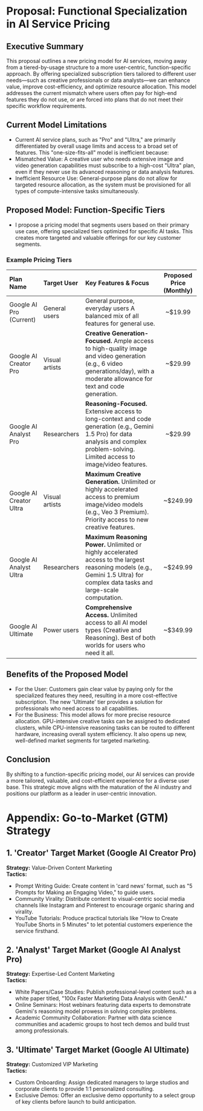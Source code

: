# Proposal: Functional Specialization in AI Service Pricing

## Executive Summary
This proposal outlines a new pricing model for AI services, moving away from a tiered-by-usage structure to a more user-centric, function-specific approach. By offering specialized subscription tiers tailored to different user needs—such as creative professionals or data analysts—we can enhance value, improve cost-efficiency, and optimize resource allocation. This model addresses the current mismatch where users often pay for high-end features they do not use, or are forced into plans that do not meet their specific workflow requirements.

## Current Model Limitations
- Current AI service plans, such as "Pro" and "Ultra," are primarily differentiated by overall usage limits and access to a broad set of features. This "one-size-fits-all" model is inefficient because:
- Mismatched Value: A creative user who needs extensive image and video generation capabilities must subscribe to a high-cost "Ultra" plan, even if they never use its advanced reasoning or data analysis features.
- Inefficient Resource Use: General-purpose plans do not allow for targeted resource allocation, as the system must be provisioned for all types of compute-intensive tasks simultaneously.

## Proposed Model: Function-Specific Tiers
- I propose a pricing model that segments users based on their primary use case, offering specialized tiers optimized for specific AI tasks. This creates more targeted and valuable offerings for our key customer segments.

### Example Pricing Tiers
| Plan Name |	Target User	| Key Features & Focus | Proposed Price (Monthly) |
|:---|:---|:---|:---:|
| Google AI Pro (Current)	| General users | General purpose, everyday users	A balanced mix of all features for general use.	| ~$19.99 | 
| Google AI Creator Pro	| Visual artists | **Creative Generation-Focused.** Ample access to high-quality image and video generation (e.g., 6 video generations/day), with a moderate allowance for text and code generation. | ~$29.99 | 
| Google AI Analyst Pro	|  Researchers | **Reasoning-Focused.** Extensive access to long-context and code generation (e.g., Gemini 1.5 Pro) for data analysis and complex problem-solving. Limited access to image/video features. | ~$29.99 | 
| Google AI Creator Ultra	| Visual artists | **Maximum Creative Generation.** Unlimited or highly accelerated access to premium image/video models (e.g., Veo 3 Premium). Priority access to new creative features. | ~$249.99 | 
| Google AI Analyst Ultra	| Researchers | **Maximum Reasoning Power.** Unlimited or highly accelerated access to the largest reasoning models (e.g., Gemini 1.5 Ultra) for complex data tasks and large-scale computation. | ~$249.99 | 
| Google AI Ultimate	| Power users | **Comprehensive Access.** Unlimited access to all AI model types (Creative and Reasoning). Best of both worlds for users who need it all. | ~$349.99 | 

## Benefits of the Proposed Model
- For the User: Customers gain clear value by paying only for the specialized features they need, resulting in a more cost-effective subscription. The new 'Ultimate' tier provides a solution for professionals who need access to all capabilities.
- For the Business: This model allows for more precise resource allocation. GPU-intensive creative tasks can be assigned to dedicated clusters, while CPU-intensive reasoning tasks can be routed to different hardware, increasing overall system efficiency. It also opens up new, well-defined market segments for targeted marketing.

## Conclusion
By shifting to a function-specific pricing model, our AI services can provide a more tailored, valuable, and cost-efficient experience for a diverse user base. This strategic move aligns with the maturation of the AI industry and positions our platform as a leader in user-centric innovation.

# Appendix: Go-to-Market (GTM) Strategy
## 1. 'Creator' Target Market (Google AI Creator Pro)
**Strategy:** Value-Driven Content Marketing  
**Tactics:**
- Prompt Writing Guide: Create content in 'card news' format, such as "5 Prompts for Making an Engaging Video," to guide users.
- Community Virality: Distribute content to visual-centric social media channels like Instagram and Pinterest to encourage organic sharing and virality.
- YouTube Tutorials: Produce practical tutorials like "How to Create YouTube Shorts in 5 Minutes" to let potential customers experience the service firsthand.

## 2. 'Analyst' Target Market (Google AI Analyst Pro)
**Strategy:** Expertise-Led Content Marketing  
**Tactics:**
- White Papers/Case Studies: Publish professional-level content such as a white paper titled, "100x Faster Marketing Data Analysis with GenAI."
- Online Seminars: Host webinars featuring data experts to demonstrate Gemini's reasoning model prowess in solving complex problems.
- Academic Community Collaboration: Partner with data science communities and academic groups to host tech demos and build trust among professionals.

## 3. 'Ultimate' Target Market (Google AI Ultimate)
**Strategy:** Customized VIP Marketing  
**Tactics:**
- Custom Onboarding: Assign dedicated managers to large studios and corporate clients to provide 1:1 personalized consulting.
- Exclusive Demos: Offer an exclusive demo opportunity to a select group of key clients before launch to build anticipation.
